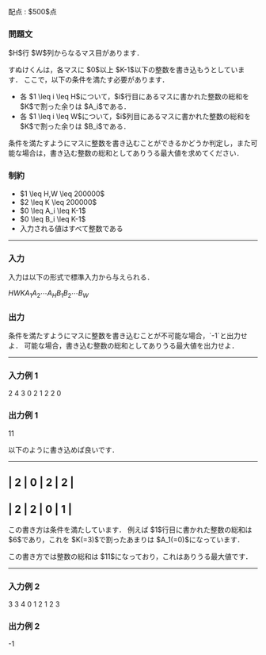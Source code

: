 
<div>

<span>

<span>

<p>
配点 : $500$点
</p>

<div>

<section>

### **問題文**

<p>
$H$行 $W$列からなるマス目があります．
</p>

<p>
すぬけくんは，各マスに $0$以上 $K-1$以下の整数を書き込もうとしています．
ここで，以下の条件を満たす必要があります．
</p>

<ul>

<li>
各 $1 \leq i \leq H$について，$i$行目にあるマスに書かれた整数の総和を $K$で割った余りは $A_i$である．
</li>

<li>
各 $1 \leq i \leq W$について，$i$列目にあるマスに書かれた整数の総和を $K$で割った余りは $B_i$である．
</li>

</ul>

<p>
条件を満たすようにマスに整数を書き込むことができるかどうか判定し，また可能な場合は，書き込む整数の総和としてありうる最大値を求めてください．
</p>

</section>

</div>

<div>

<section>

### **制約**

<ul>

<li>
$1 \leq H,W \leq 200000$
</li>

<li>
$2 \leq K \leq 200000$
</li>

<li>
$0 \leq A_i \leq K-1$
</li>

<li>
$0 \leq B_i \leq K-1$
</li>

<li>
入力される値はすべて整数である
</li>

</ul>

</section>

</div>

---

<div>

<div>

<section>

### **入力**

<p>
入力は以下の形式で標準入力から与えられる．
</p>

<div>

$H$$W$$K$$A_1$$A_2$$\cdots$$A_H$$B_1$$B_2$$\cdots$$B_W$
</div>

</section>

</div>

<div>

<section>

### **出力**

<p>
条件を満たすようにマスに整数を書き込むことが不可能な場合，`-1`と出力せよ．
可能な場合，書き込む整数の総和としてありうる最大値を出力せよ．
</p>

</section>

</div>

</div>

---

<div>

<section>

### **入力例 1**

<div>

2 4 3
0 2
1 2 2 0

</div>

</section>

</div>

<div>

<section>

### **出力例 1**

<div>

11

</div>

<p>
以下のように書き込めば良いです．
</p>

<div>

-----------------
| 2 | 0 | 2 | 2 |
-----------------
| 2 | 2 | 0 | 1 |
-----------------

</div>

<p>
この書き方は条件を満たしています．
例えば $1$行目に書かれた整数の総和は $6$であり，これを $K(=3)$で割ったあまりは $A_1(=0)$になっています．
</p>

<p>
この書き方では整数の総和は $11$になっており，これはありうる最大値です．
</p>

</section>

</div>

---

<div>

<section>

### **入力例 2**

<div>

3 3 4
0 1 2
1 2 3

</div>

</section>

</div>

<div>

<section>

### **出力例 2**

<div>

-1

</div>

</section>

</div>

</span>

</span>

</div>
